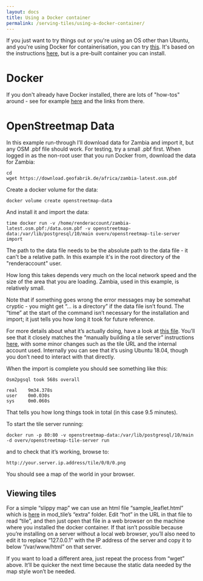 ```yaml
---
layout: docs
title: Using a Docker container
permalink: /serving-tiles/using-a-docker-container/
---
```


If you just want to try things out or you're using an OS other than Ubuntu, and you're using Docker for containerisation, you can try [this](https://github.com/Overv/openstreetmap-tile-server/blob/master/README.md).  It's based on the instructions [here](https://switch2osm.org/serving-tiles/manually-building-a-tile-server-18-04-lts/), but is a pre-built container you can install.

# Docker

If you don't already have Docker installed, there are lots of "how-tos" around - see for example [here](https://www.openstreetmap.org/user/SomeoneElse/diary/45070) and the links from there.

# OpenStreetmap Data

In this example run-through I’ll download data for Zambia and import it, but any OSM .pbf file should work.  For testing, try a small .pbf first.  When logged in as the non-root user that you run Docker from, download the data for Zambia:

    cd
    wget https://download.geofabrik.de/africa/zambia-latest.osm.pbf

Create a docker volume for the data:

    docker volume create openstreetmap-data

And install it and import the data:

    time docker run -v /home/renderaccount/zambia-latest.osm.pbf:/data.osm.pbf -v openstreetmap-data:/var/lib/postgresql/10/main overv/openstreetmap-tile-server import

The path to the data file needs to be the absolute path to the data file - it can't be a relative path.  In this example it's in the root directory of the "renderaccount" user.

How long this takes depends very much on the local network speed and the size of the area that you are loading. Zambia, used in this example, is relatively small.

Note that if something goes wrong the error messages may be somewhat cryptic - you might get “… is a directory” if the data file isn’t found. The “time” at the start of the command isn’t necessary for the installation and import; it just tells you how long it took for future reference.

For more details about what it’s actually doing, have a look at [this file](https://github.com/Overv/openstreetmap-tile-server/blob/master/Dockerfile). You’ll see that it closely matches the “manually building a tile server” instructions [here](https://switch2osm.org/serving-tiles/manually-building-a-tile-server-18-04-lts/), with some minor changes such as the tile URL and the internal account used. Internally you can see that it’s using Ubuntu 18.04, though you don’t need to interact with that directly.

When the import is complete you should see something like this:

    Osm2pgsql took 568s overall

    real    9m34.378s
    user    0m0.030s
    sys     0m0.060s

That tells you how long things took in total (in this case 9.5 minutes). 

To start the tile server running:

    docker run -p 80:80 -v openstreetmap-data:/var/lib/postgresql/10/main -d overv/openstreetmap-tile-server run

and to check that it’s working, browse to:

    http://your.server.ip.address/tile/0/0/0.png

You should see a map of the world in your browser.

## Viewing tiles

For a simple “slippy map” we can use an html file “sample_leaflet.html” which is [here](https://github.com/SomeoneElseOSM/mod_tile/blob/switch2osm/extra/sample_leaflet.html) in mod_tile’s “extra” folder. Edit “hot” in the URL in that file to read “tile”, and then just open that file in a web browser on the machine where you installed the docker container. If that isn’t possible because you’re installing on a server without a local web browser, you’ll also need to edit it to replace “127.0.0.1” with the IP address of the server and copy it to below “/var/www/html” on that server.

If you want to load a different area, just repeat the process from “wget” above. It’ll be quicker the next time because the static data needed by the map style won’t be needed.